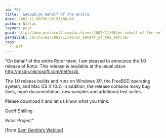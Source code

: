 ```yaml
---
id: 799
title: '&#8220;On behalf of the entire'
date: 2002-11-06T09:20:55+00:00
author: Niklas
layout: post
guid: http://www.protocol7.com/archives/2002/11/06/on-behalf-of-the-entire/
permalink: /archives/2002/11/06/on_behalf_of_the_entire/
tags:
  - .NET
---
```

<div class='microid-b135546ddf4dd33f0d0849dc3bb9c2af115c6b05'>
  <p>
    &#8220;On behalf of the entire Rotor team, I am pleased to announce the 1.0 release of Rotor. This release is available at the usual place <a href="http://msdn.microsoft.com/net/sscli">http://msdn.microsoft.com/net/sscli.</a>
  </p>
  
  <p>
    The 1.0 release builds and runs on Windows XP, the FreeBSD operating system, and Mac OS X 10.2. In addition, the release contains many bug fixes, more documentation, new samples and additional test suites.
  </p>
  
  <p>
    Please download it and let us know what you think.
  </p>
  
  <p>
    Geoff Shilling
  </p>
  
  <p>
    Rotor Project&#8221;
  </p>
  
  <p>
    [from <a href="http://radio.weblogs.com/0105852/2002/11/05.html#a1421">Sam Gentile&#8217;s Weblog</a>]
  </p>
</div>